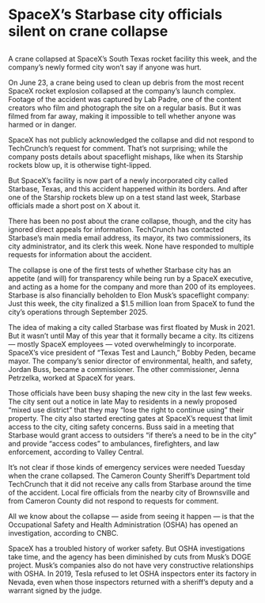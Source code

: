 # SpaceX’s Starbase city officials silent on crane collapse
## 
A crane collapsed at SpaceX’s South Texas rocket facility this week, and the company’s newly formed city won’t say if anyone was hurt.

On June 23, a crane being used to clean up debris from the most recent SpaceX rocket explosion collapsed at the company’s launch complex. Footage of the accident was captured by Lab Padre, one of the content creators who film and photograph the site on a regular basis. But it was filmed from far away, making it impossible to tell whether anyone was harmed or in danger.

SpaceX has not publicly acknowledged the collapse and did not respond to TechCrunch’s request for comment. That’s not surprising; while the company posts details about spaceflight mishaps, like when its Starship rockets blow up, it is otherwise tight-lipped.

But SpaceX’s facility is now part of a newly incorporated city called Starbase, Texas, and this accident happened within its borders. And after one of the Starship rockets blew up on a test stand last week, Starbase officials made a short post on X about it.

There has been no post about the crane collapse, though, and the city has ignored direct appeals for information. TechCrunch has contacted Starbase’s main media email address, its mayor, its two commissioners, its city administrator, and its clerk this week. None have responded to multiple requests for information about the accident.

The collapse is one of the first tests of whether Starbase city has an appetite (and will) for transparency while being run by a SpaceX executive, and acting as a home for the company and more than 200 of its employees. Starbase is also financially beholden to Elon Musk’s spaceflight company: Just this week, the city finalized a $1.5 million loan from SpaceX to fund the city’s operations through September 2025.

The idea of making a city called Starbase was first floated by Musk in 2021. But it wasn’t until May of this year that it formally became a city. Its citizens — mostly SpaceX employees — voted overwhelmingly to incorporate. SpaceX’s vice president of “Texas Test and Launch,” Bobby Peden, became mayor. The company’s senior director of environmental, health, and safety, Jordan Buss, became a commissioner. The other commissioner, Jenna Petrzelka, worked at SpaceX for years.

Those officials have been busy shaping the new city in the last few weeks. The city sent out a notice in late May to residents in a newly proposed “mixed use district” that they may “lose the right to continue using” their property. The city also started erecting gates at SpaceX’s request that limit access to the city, citing safety concerns. Buss said in a meeting that Starbase would grant access to outsiders “if there’s a need to be in the city” and provide “access codes” to ambulances, firefighters, and law enforcement, according to Valley Central.

It’s not clear if those kinds of emergency services were needed Tuesday when the crane collapsed. The Cameron County Sheriff’s Department told TechCrunch that it did not receive any calls from Starbase around the time of the accident. Local fire officials from the nearby city of Brownsville and from Cameron County did not respond to requests for comment.

All we know about the collapse — aside from seeing it happen — is that the Occupational Safety and Health Administration (OSHA) has opened an investigation, according to CNBC.

SpaceX has a troubled history of worker safety. But OSHA investigations take time, and the agency has been diminished by cuts from Musk’s DOGE project. Musk’s companies also do not have very constructive relationships with OSHA. In 2019, Tesla refused to let OSHA inspectors enter its factory in Nevada, even when those inspectors returned with a sheriff’s deputy and a warrant signed by the judge.
